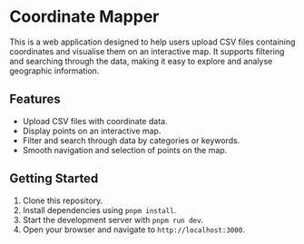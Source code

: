 # Coordinate Mapper

This is a web application designed to help users upload CSV files containing coordinates and visualise them on an interactive map. It supports filtering and searching through the data, making it easy to explore and analyse geographic information.

## Features

- Upload CSV files with coordinate data.
- Display points on an interactive map.
- Filter and search through data by categories or keywords.
- Smooth navigation and selection of points on the map.

## Getting Started

1. Clone this repository.
2. Install dependencies using `pnpm install`.
3. Start the development server with `pnpm run dev`.
4. Open your browser and navigate to `http://localhost:3000`.
